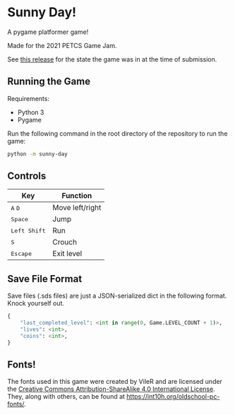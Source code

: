 # Sunny Day!
A pygame platformer game!

Made for the 2021 PETCS Game Jam.

See [this release](https://github.com/martendo7/sunny-day/releases/tag/v1.0.0) for the state the game was in at the time of submission.

## Running the Game
Requirements:
- Python 3
- Pygame

Run the following command in the root directory of the repository to run the game:
```bash
python -m sunny-day
```

## Controls
<table>
  <thead>
    <tr>
      <th>Key</th>
      <th>Function</th>
    </tr>
  </thead>
  <tbody>
    <tr>
      <td><kbd>A</kbd> <kbd>D</kbd></td>
      <td>Move left/right</td>
    </tr>
    <tr>
      <td><kbd>Space</kbd></td>
      <td>Jump</td>
    </tr>
    <tr>
      <td><kbd>Left Shift</kbd></td>
      <td>Run</td>
    </tr>
    <tr>
      <td><kbd>S</kbd></td>
      <td>Crouch</td>
    </tr>
    <tr>
      <td><kbd>Escape</kbd></td>
      <td>Exit level</td>
    </tr>
  </tbody>
</table>

## Save File Format
Save files (.sds files) are just a JSON-serialized dict in the following format. Knock yourself out.
```python
{
    "last_completed_level": <int in range(0, Game.LEVEL_COUNT + 1)>,
    "lives": <int>,
    "coins": <int>,
}
```

## Fonts!
The fonts used in this game were created by VileR and are licensed under the [Creative Commons Attribution-ShareAlike 4.0 International License](https://creativecommons.org/licenses/by-sa/4.0/).
They, along with others, can be found at https://int10h.org/oldschool-pc-fonts/.
